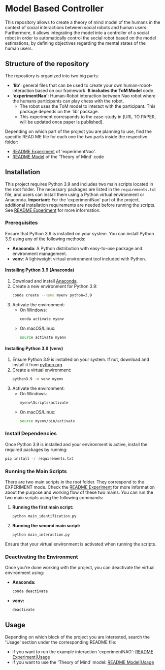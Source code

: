 # Model Based Controller
This repository allows to create a theory of mind model of the humans in the context of social interactions between social robots and human users.
Furthermore, it allows integrating the model into a controller of a social robot in order to automatically control the social robot based on the model estimations, by defining objectives regarding the mental states of the human users.

## Structure of the repository
The repository is organized into two big parts:
- **'lib'**: general files that can be used to create your own human-robot-interaction based on our framework. **It includes the ToM Model** code.
- **'experimentNao'**: Human-Robot interaction between Nao robot where the humans participants can play chess with the robot. 
  - The robot uses the ToM model to interact with the participant. This package depends on the 'lib' package.
  - This experiment corresponds to the case-study in [URL TO PAPER, will be updated once paper is published]. 

Depending on which part of the project you are planning to use, find the specific READ ME file for each one the two parts inside the respective folder:
- [README Experiment](experimentNao/README.md) of 'experimentNao'.  
- [README Model](lib/tom_model/README.md) of the 'Theory of Mind' code

## Installation
This project requires Python 3.9 and includes two main scripts located in the root folder. The necessary packages are listed in the `requirements.txt` file, and users can install them using a Python virtual environment or Anaconda.
**Important:** For the  'experimentNao' part of the project, additional installation requirements are needed before running the scripts. See [README Experiment](experimentNao/README.md) for more information.

### Prerequisites
Ensure that Python 3.9 is installed on your system. You can install Python 3.9 using any of the following methods:

- **Anaconda**: A Python distribution with easy-to-use package and environment management.
- **venv**: A lightweight virtual environment tool included with Python.

#### Installing Python 3.9 (Anaconda)
1. Download and install [Anaconda](https://www.anaconda.com/products/individual).
2. Create a new environment for Python 3.9:
   ```bash
   conda create --name myenv python=3.9
   ```
3. Activate the environment:
   - On Windows:
     ```bash
     conda activate myenv
     ```
   - On macOS/Linux:
     ```bash
     source activate myenv
     ```

#### Installing Python 3.9 (venv)
1. Ensure Python 3.9 is installed on your system. If not, download and install it from [python.org](https://www.python.org/downloads/).
2. Create a virtual environment:
   ```bash
   python3.9 -m venv myenv
   ```
3. Activate the environment:
   - On Windows:
     ```bash
     myenv\Scripts\activate
     ```
   - On macOS/Linux:
     ```bash
     source myenv/bin/activate
     ```

### Install Dependencies
Once Python 3.9 is installed and your environment is active, install the required packages by running:

```bash
pip install -r requirements.txt
```

### Running the Main Scripts
There are two main scripts in the root folder. They correspond to the EXPERIMENT mode. 
Check the [README Experiment](experimentNao/README.md) for more information about the purpose and working flow of these two mains. 
You can run the two main scripts using the following commands:

1. **Running the first main script:**
   ```bash
   python main_identification.py
   ```

2. **Running the second main script:**
   ```bash
   python main_interaction.py
   ```

Ensure that your virtual environment is activated when running the scripts.

### Deactivating the Environment
Once you're done working with the project, you can deactivate the virtual environment using:

- **Anaconda:**
  ```bash
  conda deactivate
  ```

- **venv:**
  ```bash
  deactivate
  ```

## Usage
Depending on which block of the project you are interested, search the 'Usage' section under the corresponding README file:
- if you want to run the example interaction 'experimentNAO': [README Experiment|Usage](experimentNao/README.md#Usage)
- if you want to use the 'Theory of Mind' model: [README Model|Usage](lib/tom_model/README.md#Usage)